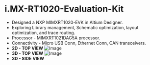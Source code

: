 # i.MX-RT1020-Evaluation-Kit

- Designed a NXP MIMXRT1020-EVK in Altium Designer.
- Exploring Library management, Schematic optimization, layout optimization, and trace routing.
- Processor - MIMXRT1021DAG5A processor.
- Connectivity - Micro USB Conn, Ethernet Conn, CAN transceivers.
- **2D - TOP VIEW**
![Image](https://github.com/user-attachments/assets/5e0b083b-531c-4bb2-a055-af1b8c807bfb)
- **3D - TOP VIEW**
![Image](https://github.com/user-attachments/assets/bcd88265-d9c2-4aad-863e-c85aead0cacd)
- **3D - SIDE VIEW**


